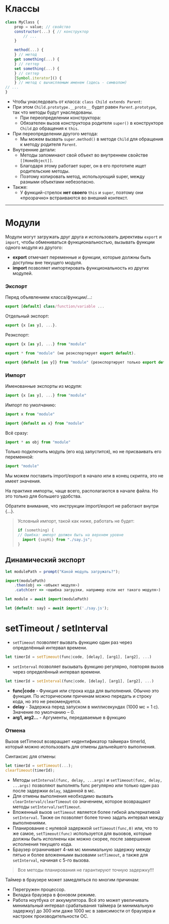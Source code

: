 # Классы
```js
class MyClass {
    prop = value; // свойство
    constructor(...) { // конструктор
        // ...
    }

    method(...) {
    } // метод
    get something(...) {
    } // геттер
    set something(...) {
    } // сеттер
    [Symbol.iterator]() {
    } // метод с вычисляемым именем (здесь - символом)
// ...
}
```
* Чтобы унаследовать от класса: `class Child extends Parent`:
* При этом `Child.prototype.__proto__` будет равен `Parent.prototype`, так что методы будут унаследованы.
  * При переопределении конструктора:
  * Обязателен вызов конструктора родителя `super()` в конструкторе `Child` до обращения к `this`.
* При переопределении другого метода:
  * Мы можем вызвать `super.method()` в методе `Child` для обращения к методу родителя `Parent`.
* Внутренние детали:
  * Методы запоминают свой объект во внутреннем свойстве `[[HomeObject]]`. 
  * Благодаря этому работает super, он в его прототипе ищет родительские методы. 
  * Поэтому копировать метод, использующий super, между разными объектами небезопасно.
* Также:
  * У функций-стрелок **нет своего** `this` и `super`, поэтому они «прозрачно» встраиваются во внешний контекст.
___


# Модули

Модули могут загружать друг друга и использовать директивы `export` и `import`, чтобы обмениваться функциональностью,
вызывать функции одного модуля из другого:

* **export** отмечает переменные и функции, которые должны быть доступны вне текущего модуля.
* **import** позволяет импортировать функциональность из других модулей.

### Экспорт
Перед объявлением класса/функции/…:
```js
export [default] class/function/variable ...
```

Отдельный экспорт:
```js
export {x [as y], ...}.
```

Реэкспорт:
```js
export {x [as y], ...} from "module"
```

```js
export * from "module" (не реэкспортирует export default).
```

```js
export {default [as y]} from "module" (реэкспортирует только export default).
```

### Импорт

Именованные экспорты из модуля:
```js
import {x [as y], ...} from "module"
```

Импорт по умолчанию:
```js
import x from "module"
```

```js
import {default as x} from "module"
```

Всё сразу:
```js
import * as obj from "module"
```

Только подключить модуль (его код запустится), но не присваивать его переменной:
```js
import "module"
```

Мы можем поставить import/export в начало или в конец скрипта, это не имеет значения.

На практике импорты, чаще всего, располагаются в начале файла. Но это только для большего удобства.

Обратите внимание, что инструкции import/export не работают внутри {...}.

>Условный импорт, такой как ниже, работать не будет:
>```js
>if (something) {
>// Ошибка: импорт должен быть на верхнем уровне
>   import {sayHi} from "./say.js";
>}
>```

## Динамический экспорт
```js
let modulePath = prompt("Какой модуль загружать?");

import(modulePath)
    .then(obj => <объект модуля>)
    .catch(err => <ошибка загрузки, например если нет такого модуля>)
```
```js
let module = await import(modulePath)
```


```js
let {default: say} = await import('./say.js');
```


# setTimeout / setInterval

*  `setTimeout` позволяет вызвать функцию один раз через определённый интервал времени.
```js
let timerId = setTimeout(func|code, [delay], [arg1], [arg2], ...)
```
 *  `setInterval` позволяет вызывать функцию регулярно, повторяя вызов через определённый интервал времени.
```js
let timerId = setInterval(func|code, [delay], [arg1], [arg2], ...)
```
* **func|code** - 
Функция или строка кода для выполнения. Обычно это функция. По историческим причинам можно передать и строку кода, но это не рекомендуется.  
* **delay** - 
Задержка перед запуском в миллисекундах (1000 мс = 1 с). Значение по умолчанию – 0.  
* **arg1, arg2…**  - Аргументы, передаваемые в функцию  

### Отмена
Вызов setTimeout возвращает «идентификатор таймера» timerId, который можно использовать для отмены дальнейшего выполнения.

Синтаксис для отмены:
```js
let timerId = setTimeout(...);
clearTimeout(timerId);
```



* Методы `setInterval(func, delay, ...args)` и `setTimeout(func, delay, ...args)` позволяют выполнять func регулярно или только один раз после задержки `delay`, заданной в мс.
* Для отмены выполнения необходимо вызвать `clearInterval/clearTimeout` со значением, которое возвращают методы `setInterval/setTimeout`.
* Вложенный вызов `setTimeout` является более гибкой альтернативой `setInterval`. Также он позволяет более точно задать интервал между выполнениями.
* Планирование с нулевой задержкой `setTimeout(func,0)` или, что то же самое, `setTimeout(func)` используется для вызовов, которые должны быть исполнены как можно скорее, после завершения исполнения текущего кода.
* Браузер ограничивает 4-мя мс минимальную задержку между пятью и более вложенными вызовами `setTimeout`, а также для `setInterval`, начиная с 5-го вызова.

> Все методы планирования не гарантируют точную задержку!!!

Таймер в браузере может замедляться по многим причинам:

* Перегружен процессор.
* Вкладка браузера в фоновом режиме.
* Работа ноутбука от аккумулятора.
Всё это может увеличивать минимальный интервал срабатывания таймера (и минимальную задержку) до 300 или даже 1000 мс в зависимости от браузера и настроек производительности ОС.